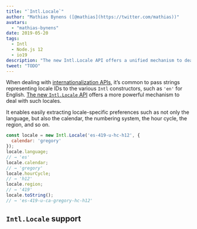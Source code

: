 ```yaml
---
title: "`Intl.Locale`"
author: "Mathias Bynens ([@mathias](https://twitter.com/mathias))"
avatars:
  - "mathias-bynens"
date: 2019-05-20
tags:
  - Intl
  - Node.js 12
  - io19
description: "The new Intl.Locale API offers a unified mechanism to deal with locales, and is more convenient than using strings."
tweet: "TODO"
---
```

When dealing with [internationalization APIs](/features/tags/intl), it’s common to pass strings representing locale IDs to the various `Intl` constructors, such as `'en'` for English. [The new `Intl.Locale` API](https://github.com/tc39/proposal-intl-locale) offers a more powerful mechanism to deal with such locales.

<!--truncate-->
It enables easily extracting locale-specific preferences such as not only the language, but also the calendar, the numbering system, the hour cycle, the region, and so on.

```js
const locale = new Intl.Locale('es-419-u-hc-h12', {
  calendar: 'gregory'
});
locale.language;
// → 'es'
locale.calendar;
// → 'gregory'
locale.hourCycle;
// → 'h12'
locale.region;
// → '419'
locale.toString();
// → 'es-419-u-ca-gregory-hc-h12'
```

## `Intl.Locale` support

<feature-support chrome="74 /blog/v8-release-74#intl.locale"
                 firefox="no"
                 safari="no"
                 nodejs="12 https://twitter.com/mathias/status/1120700101637353473"
                 babel="no"></feature-support>
